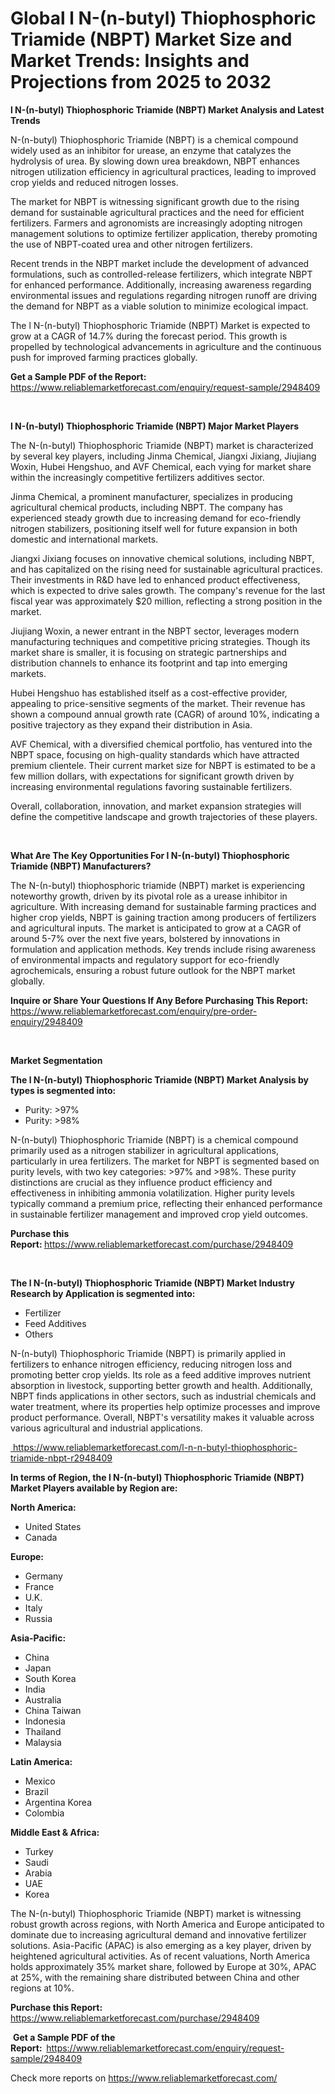 <p><h1>Global l N-(n-butyl) Thiophosphoric Triamide (NBPT) Market Size and Market Trends: Insights and Projections from 2025 to 2032</h1></p><p><strong>l N-(n-butyl) Thiophosphoric Triamide (NBPT) Market Analysis and Latest Trends</strong></p>
<p><p>N-(n-butyl) Thiophosphoric Triamide (NBPT) is a chemical compound widely used as an inhibitor for urease, an enzyme that catalyzes the hydrolysis of urea. By slowing down urea breakdown, NBPT enhances nitrogen utilization efficiency in agricultural practices, leading to improved crop yields and reduced nitrogen losses.</p><p>The market for NBPT is witnessing significant growth due to the rising demand for sustainable agricultural practices and the need for efficient fertilizers. Farmers and agronomists are increasingly adopting nitrogen management solutions to optimize fertilizer application, thereby promoting the use of NBPT-coated urea and other nitrogen fertilizers.</p><p>Recent trends in the NBPT market include the development of advanced formulations, such as controlled-release fertilizers, which integrate NBPT for enhanced performance. Additionally, increasing awareness regarding environmental issues and regulations regarding nitrogen runoff are driving the demand for NBPT as a viable solution to minimize ecological impact.</p><p>The l N-(n-butyl) Thiophosphoric Triamide (NBPT) Market is expected to grow at a CAGR of 14.7% during the forecast period. This growth is propelled by technological advancements in agriculture and the continuous push for improved farming practices globally.</p></p>
<p><strong>Get a Sample PDF of the Report:&nbsp;</strong> <a href="https://www.reliablemarketforecast.com/enquiry/request-sample/2948409?utm_campaign=2325&utm_medium=2&utm_source=Github&utm_content=ia&utm_term=12032025&utm_id=l-n-n-butyl-thiophosphoric-triamide-nbpt">https://www.reliablemarketforecast.com/enquiry/request-sample/2948409</a></p>
<p>&nbsp;</p>
<p><strong>l N-(n-butyl) Thiophosphoric Triamide (NBPT) Major Market Players</strong></p>
<p><p>The N-(n-butyl) Thiophosphoric Triamide (NBPT) market is characterized by several key players, including Jinma Chemical, Jiangxi Jixiang, Jiujiang Woxin, Hubei Hengshuo, and AVF Chemical, each vying for market share within the increasingly competitive fertilizers additives sector.</p><p>Jinma Chemical, a prominent manufacturer, specializes in producing agricultural chemical products, including NBPT. The company has experienced steady growth due to increasing demand for eco-friendly nitrogen stabilizers, positioning itself well for future expansion in both domestic and international markets.</p><p>Jiangxi Jixiang focuses on innovative chemical solutions, including NBPT, and has capitalized on the rising need for sustainable agricultural practices. Their investments in R&D have led to enhanced product effectiveness, which is expected to drive sales growth. The company's revenue for the last fiscal year was approximately $20 million, reflecting a strong position in the market.</p><p>Jiujiang Woxin, a newer entrant in the NBPT sector, leverages modern manufacturing techniques and competitive pricing strategies. Though its market share is smaller, it is focusing on strategic partnerships and distribution channels to enhance its footprint and tap into emerging markets.</p><p>Hubei Hengshuo has established itself as a cost-effective provider, appealing to price-sensitive segments of the market. Their revenue has shown a compound annual growth rate (CAGR) of around 10%, indicating a positive trajectory as they expand their distribution in Asia.</p><p>AVF Chemical, with a diversified chemical portfolio, has ventured into the NBPT space, focusing on high-quality standards which have attracted premium clientele. Their current market size for NBPT is estimated to be a few million dollars, with expectations for significant growth driven by increasing environmental regulations favoring sustainable fertilizers.</p><p>Overall, collaboration, innovation, and market expansion strategies will define the competitive landscape and growth trajectories of these players.</p></p>
<p>&nbsp;</p>
<p><strong>What Are The Key Opportunities For l N-(n-butyl) Thiophosphoric Triamide (NBPT) Manufacturers?</strong></p>
<p><p>The N-(n-butyl) thiophosphoric triamide (NBPT) market is experiencing noteworthy growth, driven by its pivotal role as a urease inhibitor in agriculture. With increasing demand for sustainable farming practices and higher crop yields, NBPT is gaining traction among producers of fertilizers and agricultural inputs. The market is anticipated to grow at a CAGR of around 5-7% over the next five years, bolstered by innovations in formulation and application methods. Key trends include rising awareness of environmental impacts and regulatory support for eco-friendly agrochemicals, ensuring a robust future outlook for the NBPT market globally.</p></p>
<p><strong>Inquire or Share Your Questions If Any Before Purchasing This Report:</strong> <a href="https://www.reliablemarketforecast.com/enquiry/pre-order-enquiry/2948409?utm_campaign=2325&utm_medium=2&utm_source=Github&utm_content=ia&utm_term=12032025&utm_id=l-n-n-butyl-thiophosphoric-triamide-nbpt">https://www.reliablemarketforecast.com/enquiry/pre-order-enquiry/2948409</a></p>
<p>&nbsp;</p>
<p><strong>Market Segmentation</strong></p>
<p><strong>The l N-(n-butyl) Thiophosphoric Triamide (NBPT) Market Analysis by types is segmented into:</strong></p>
<p><ul><li>Purity: >97%</li><li>Purity: >98%</li></ul></p>
<p><p>N-(n-butyl) Thiophosphoric Triamide (NBPT) is a chemical compound primarily used as a nitrogen stabilizer in agricultural applications, particularly in urea fertilizers. The market for NBPT is segmented based on purity levels, with two key categories: >97% and >98%. These purity distinctions are crucial as they influence product efficiency and effectiveness in inhibiting ammonia volatilization. Higher purity levels typically command a premium price, reflecting their enhanced performance in sustainable fertilizer management and improved crop yield outcomes.</p></p>
<p><strong>Purchase this Report:&nbsp;</strong><a href="https://www.reliablemarketforecast.com/purchase/2948409?utm_campaign=2325&utm_medium=2&utm_source=Github&utm_content=ia&utm_term=12032025&utm_id=l-n-n-butyl-thiophosphoric-triamide-nbpt">https://www.reliablemarketforecast.com/purchase/2948409</a></p>
<p>&nbsp;</p>
<p><strong>The l N-(n-butyl) Thiophosphoric Triamide (NBPT) Market Industry Research by Application is segmented into:</strong></p>
<p><ul><li>Fertilizer</li><li>Feed Additives</li><li>Others</li></ul></p>
<p><p>N-(n-butyl) Thiophosphoric Triamide (NBPT) is primarily applied in fertilizers to enhance nitrogen efficiency, reducing nitrogen loss and promoting better crop yields. Its role as a feed additive improves nutrient absorption in livestock, supporting better growth and health. Additionally, NBPT finds applications in other sectors, such as industrial chemicals and water treatment, where its properties help optimize processes and improve product performance. Overall, NBPT's versatility makes it valuable across various agricultural and industrial applications.</p></p>
<p><a href="https://www.reliablemarketforecast.com/l-n-n-butyl-thiophosphoric-triamide-nbpt-r2948409?utm_campaign=2325&utm_medium=2&utm_source=Github&utm_content=ia&utm_term=12032025&utm_id=l-n-n-butyl-thiophosphoric-triamide-nbpt">&nbsp;https://www.reliablemarketforecast.com/l-n-n-butyl-thiophosphoric-triamide-nbpt-r2948409</a></p>
<p><strong>In terms of Region, the l N-(n-butyl) Thiophosphoric Triamide (NBPT) Market Players available by Region are:</strong></p>
<p>
    <p> <strong> North America: </strong>
        <ul>
            <li>United States</li>
            <li>Canada</li>
        </ul>
        </p> 
    <p> <strong> Europe: </strong>
        <ul>
            <li>Germany</li>
            <li>France</li>
            <li>U.K.</li>
            <li>Italy</li>
            <li>Russia</li>
        </ul>
        </p> 
    <p> <strong> Asia-Pacific: </strong>
        <ul>
            <li>China</li>
            <li>Japan</li>
            <li>South Korea</li>
            <li>India</li>
            <li>Australia</li>
            <li>China Taiwan</li>
            <li>Indonesia</li>
            <li>Thailand</li>
            <li>Malaysia</li>
        </ul>
        </p> 
    <p> <strong> Latin America: </strong>
        <ul>
            <li>Mexico</li>
            <li>Brazil</li>
            <li>Argentina Korea</li>
            <li>Colombia</li>
        </ul>
        </p> 
    <p> <strong> Middle East & Africa: </strong>
        <ul>
            <li>Turkey</li>
            <li>Saudi</li>
            <li>Arabia</li>
            <li>UAE</li>
            <li>Korea</li>
        </ul>
    </p>
    </p>
<p><p>The N-(n-butyl) Thiophosphoric Triamide (NBPT) market is witnessing robust growth across regions, with North America and Europe anticipated to dominate due to increasing agricultural demand and innovative fertilizer solutions. Asia-Pacific (APAC) is also emerging as a key player, driven by heightened agricultural activities. As of recent valuations, North America holds approximately 35% market share, followed by Europe at 30%, APAC at 25%, with the remaining share distributed between China and other regions at 10%.</p></p>
<p><strong>Purchase this Report: </strong><a href="https://www.reliablemarketforecast.com/purchase/2948409?utm_campaign=2325&utm_medium=2&utm_source=Github&utm_content=ia&utm_term=12032025&utm_id=l-n-n-butyl-thiophosphoric-triamide-nbpt">https://www.reliablemarketforecast.com/purchase/2948409</a></p>
<p>&nbsp;<strong>Get a Sample PDF of the Report:&nbsp;&nbsp;</strong><a href="https://www.reliablemarketforecast.com/enquiry/request-sample/2948409?utm_campaign=2325&utm_medium=2&utm_source=Github&utm_content=ia&utm_term=12032025&utm_id=l-n-n-butyl-thiophosphoric-triamide-nbpt">https://www.reliablemarketforecast.com/enquiry/request-sample/2948409</a></p>
<p><strong></strong></p>
<p>Check more reports on <a href="https://www.reliablemarketforecast.com/?utm_campaign=2325&utm_medium=2&utm_source=Github&utm_content=ia&utm_term=12032025&utm_id=l-n-n-butyl-thiophosphoric-triamide-nbpt">https://www.reliablemarketforecast.com/</a></p>